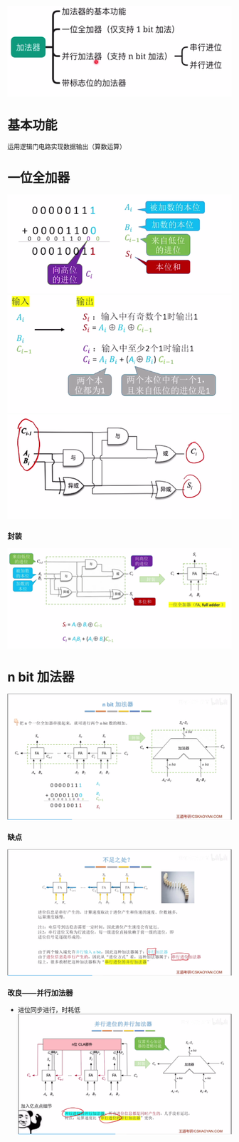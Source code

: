 


![输入图片说明](/imgs/2025-07-28/TH2yNBz9aNm5VrVi.png)

# 基本功能
运用逻辑门电路实现数据输出（算数运算）

# 一位全加器
![输入图片说明](/imgs/2025-07-28/0Vpjm2eDMQ8yzFZe.png)
![输入图片说明](/imgs/2025-07-28/TEP0j9ezRM0TSx4W.png)
![输入图片说明](/imgs/2025-07-28/qSqTdBdfuYoRUwKg.png)
### 封装
![输入图片说明](/imgs/2025-07-28/uAmbV5VXeiDC3asn.png)

# n bit 加法器
![输入图片说明](/imgs/2025-07-28/Nj9by82qle0HtM4j.png)
### 缺点
![输入图片说明](/imgs/2025-07-28/6VeYvAR4M8EHJoXH.png)


### 改良——并行加法器
-  进位同步进行，时耗低
![输入图片说明](/imgs/2025-07-28/iGQhQvkX4A3nkKWO.png)

<!--stackedit_data:
eyJoaXN0b3J5IjpbLTMxMTY0MDg1OSw4NTU4MzQ2NTEsMjA4OT
AxMTQyM119
-->